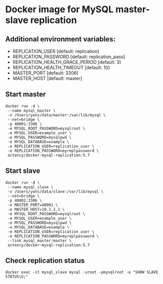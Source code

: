 # Docker image for MySQL master-slave replication

## Additional environment variables:
* REPLICATION_USER [default: replication]
* REPLICATION_PASSWORD [default: replication_pass]
* REPLICATION_HEALTH_GRACE_PERIOD [default: 3]
* REPLICATION_HEALTH_TIMEOUT [default: 10]
* MASTER_PORT [default: 3306]
* MASTER_HOST [default: master]

## Start master

```
docker run -d \
 --name mysql_master \
 -v /Users/yons/data/master:/var/lib/mysql \
 --net=bridge \
 -p 40001:3306 \
 -e MYSQL_ROOT_PASSWORD=mysqlroot \
 -e MYSQL_USER=example_user \
 -e MYSQL_PASSWORD=mysqlpwd \
 -e MYSQL_DATABASE=example \
 -e REPLICATION_USER=replication_user \
 -e REPLICATION_PASSWORD=myreplpassword \
 actency/docker-mysql-replication:5.7

```

## Start slave

```
docker run -d \
 --name mysql_slave \
 -v /Users/yons/data/slave:/var/lib/mysql \
 --net=bridge \
 -p 40002:3306 \
 -e MASTER_PORT=40001 \
 -e MASTER_HOST=10.1.1.1 \
 -e MYSQL_ROOT_PASSWORD=mysqlroot \
 -e MYSQL_USER=example_user \
 -e MYSQL_PASSWORD=mysqlpwd \
 -e MYSQL_DATABASE=example \
 -e REPLICATION_USER=replication_user \
 -e REPLICATION_PASSWORD=myreplpassword \
 --link mysql_master:master \
 actency/docker-mysql-replication:5.7
```

## Check replication status

```
docker exec -it mysql_slave mysql -uroot -pmysqlroot -e "SHOW SLAVE STATUS\G;"
```
